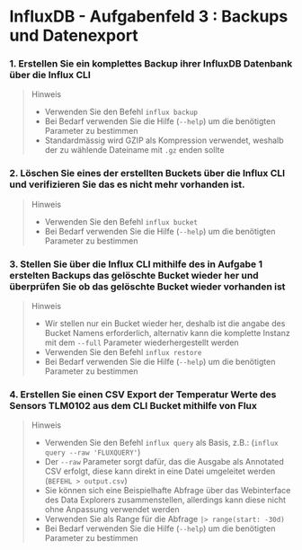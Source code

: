 # InfluxDB - Aufgabenfeld 3 : Backups und Datenexport

### 1. Erstellen Sie ein komplettes Backup ihrer InfluxDB Datenbank über die Influx CLI
> Hinweis
>
> - Verwenden Sie den Befehl ``influx backup``
> - Bei Bedarf verwenden Sie die Hilfe (``--help``) um die benötigten Parameter zu bestimmen
> - Standardmässig wird GZIP als Kompression verwendet, weshalb der zu wählende Dateiname mit ``.gz`` enden sollte

### 2. Löschen Sie eines der erstellten Buckets über die Influx CLI und verifizieren Sie das es nicht mehr vorhanden ist.
> Hinweis
>
> - Verwenden Sie den Befehl ``influx bucket``
> - Bei Bedarf verwenden Sie die Hilfe (``--help``) um die benötigten Parameter zu bestimmen

### 3. Stellen Sie über die Influx CLI mithilfe des in Aufgabe 1 erstelten Backups das gelöschte Bucket wieder her und überprüfen Sie ob das gelöschte Bucket wieder vorhanden ist
> Hinweis
>
> - Wir stellen nur ein Bucket wieder her, deshalb ist die angabe des Bucket Namens erforderlich, alternativ kann die komplette Instanz mit dem ``--full`` Parameter wiederhergestellt werden
> - Verwenden Sie den Befehl ``influx restore``
> - Bei Bedarf verwenden Sie die Hilfe (``--help``) um die benötigten Parameter zu bestimmen

### 4. Erstellen Sie einen CSV Export der Temperatur Werte des Sensors TLM0102 aus dem CLI Bucket mithilfe von Flux
> Hinweis
>
> - Verwenden Sie den Befehl ``influx query`` als Basis, z.B.: (``influx query --raw 'FLUXQUERY'``)
> - Der ``--raw`` Parameter sorgt dafür, das die Ausgabe als Annotated CSV erfolgt, diese kann direkt in eine Datei umgeleitet werden (``BEFEHL > output.csv``)
> - Sie können sich eine Beispielhafte Abfrage über das Webinterface des Data Explorers zusammenstellen, allerdings kann diese nicht ohne Anpassung verwendet werden
> - Verwenden Sie als Range für die Abfrage ``|> range(start: -30d)``
> - Bei Bedarf verwenden Sie die Hilfe (``--help``) um die benötigten Parameter zu bestimmen